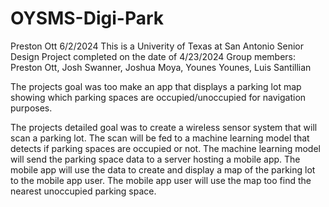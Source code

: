 # OYSMS-Digi-Park
Preston Ott 6/2/2024
This is a Univerity of Texas at San Antonio Senior Design Project completed on the date of 4/23/2024
Group members: Preston Ott, Josh Swanner, Joshua Moya, Younes Younes, Luis Santillian

The projects goal was too make an app that displays a parking lot map showing which parking spaces are occupied/unoccupied for navigation purposes. 

The projects detailed goal was to create a wireless sensor system that will scan a parking lot.
The scan will be fed to a machine learning model that detects if parking spaces are occupied or not.
The machine learning model will send the parking space data to a server hosting a mobile app.
The mobile app will use the data to create and display a map of the parking lot to the mobile app user.
The mobile app user will use the map too find the nearest unoccupied parking space.
